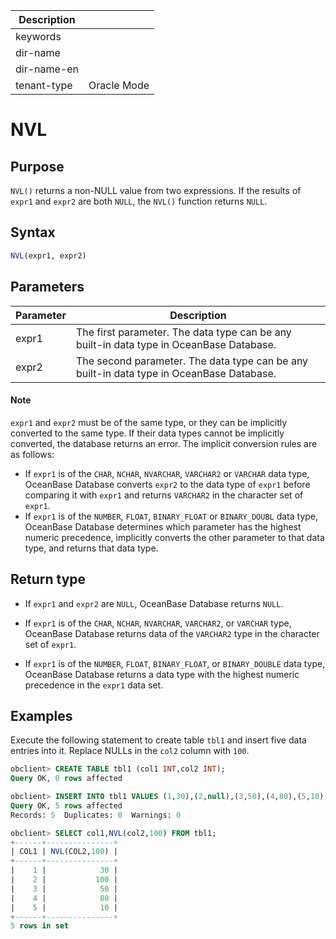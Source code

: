 | Description   |                 |
|---------------|-----------------|
| keywords      |                 |
| dir-name      |                 |
| dir-name-en   |                 |
| tenant-type   | Oracle Mode     |

# NVL

## Purpose

`NVL()` returns a non-NULL value from two expressions. If the results of `expr1` and `expr2` are both `NULL`, the `NVL()` function returns `NULL`.

## Syntax

```sql
NVL(expr1, expr2)
```

## Parameters

| Parameter | Description |
|-------|-----------------------------------|
| expr1 | The first parameter. The data type can be any built-in data type in OceanBase Database.  |
| expr2 | The second parameter. The data type can be any built-in data type in OceanBase Database.  |

  <main id="notice" type='explain'>
    <h4>Note</h4>
    <p><code>expr1</code> and <code>expr2</code> must be of the same type, or they can be implicitly converted to the same type. If their data types cannot be implicitly converted, the database returns an error. The implicit conversion rules are as follows:</p>
    <ul>
    <li>If <code>expr1</code> is of the <code>CHAR</code>, <code>NCHAR</code>, <code>NVARCHAR</code>, <code>VARCHAR2</code> or <code>VARCHAR</code> data type, OceanBase Database converts <code>expr2</code> to the data type of <code>expr1</code> before comparing it with <code>expr1</code> and returns <code>VARCHAR2</code> in the character set of <code>expr1</code>. </li>
    <li>If <code>expr1</code> is of the <code>NUMBER</code>, <code>FLOAT</code>, <code>BINARY_FLOAT</code> or <code>BINARY_DOUBL</code> data type, OceanBase Database determines which parameter has the highest numeric precedence, implicitly converts the other parameter to that data type, and returns that data type. </li>
    </ul>
  </main>

## Return type

* If `expr1` and `expr2` are `NULL`, OceanBase Database returns `NULL`.

* If `expr1` is of the `CHAR`, `NCHAR`, `NVARCHAR`, `VARCHAR2`, or `VARCHAR` type, OceanBase Database returns data of the `VARCHAR2` type in the character set of `expr1`.

* If `expr1` is of the `NUMBER`, `FLOAT`, `BINARY_FLOAT`, or `BINARY_DOUBLE` data type, OceanBase Database returns a data type with the highest numeric precedence in the `expr1` data set.

## Examples

Execute the following statement to create table `tbl1` and insert five data entries into it. Replace NULLs in the `col2` column with `100`.

```sql
obclient> CREATE TABLE tbl1 (col1 INT,col2 INT);
Query OK, 0 rows affected

obclient> INSERT INTO tbl1 VALUES (1,30),(2,null),(3,50),(4,80),(5,10);
Query OK, 5 rows affected
Records: 5  Duplicates: 0  Warnings: 0

obclient> SELECT col1,NVL(col2,100) FROM tbl1;
+------+---------------+
| COL1 | NVL(COL2,100) |
+------+---------------+
|    1 |            30 |
|    2 |           100 |
|    3 |            50 |
|    4 |            80 |
|    5 |            10 |
+------+---------------+
5 rows in set
```
